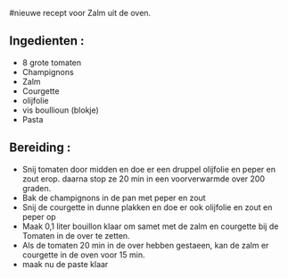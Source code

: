 #nieuwe recept voor Zalm uit de oven.

## Ingedienten :
- 8 grote tomaten
- Champignons
- Zalm
- Courgette
- olijfolie
- vis boullioun (blokje)
- Pasta

## Bereiding :
- Snij tomaten door midden en doe er een druppel olijfolie en peper en zout erop. daarna stop ze 20 min in een voorverwarmde over 200 graden.
- Bak de champignons in de pan met peper en zout
- Snij de courgette in dunne plakken en doe er ook olijfolie en zout en peper op
- Maak 0,1 liter bouillon klaar om samet met de zalm en courgette bij de Tomaten in de over te zetten.
- Als de tomaten 20 min in de over hebben gestaeen, kan de zalm er courgette in de oven voor 15 min.
- maak nu de paste klaar
